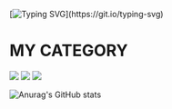 [![Typing SVG](https://readme-typing-svg.demolab.com?font=Alkatra&weight=500&size=45&duration=3500&pause=3&color=b7eb34&center=false&vCenter=false&multiline=true&repeat=true&width=1000&height=100&lines=Welcome+to+my+GitHub!)](https://git.io/typing-svg)
# MY CATEGORY

<a href="https://www.notion.so/f6aad20013564195b080ddc97f469e7f?pvs=4" target="_blank"><img src="https://img.shields.io/badge/Notion-000000?style=flat-square&logo=Notion&logoColor=white"/></a>
<a href="https://github.com/clfr1234" target="_blank"><img src="https://img.shields.io/badge/Github-181717?style=flat-square&logo=github&logoColor=white"/></a>
<a href="https://www.instagram.com/h4nz1._.0815/" target="_blank"><img src="https://img.shields.io/badge/Instagram-E4405F?style=flat-square&logo=instagram&logoColor=white"/></a>

![Anurag's GitHub stats](https://github-readme-stats.vercel.app/api?username=clfr1234&show_icons=true&theme=radical)
<br>
<br>
<br>
<br>
<br>
<br>
<br>
<br>
<br>
<br>
<br>
<br>

